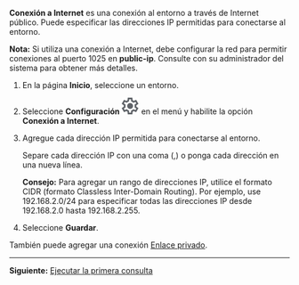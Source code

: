 **Conexión a Internet** es una conexión al entorno a través de Internet público. Puede especificar las direcciones IP permitidas para conectarse al entorno.

**Nota:** Si utiliza una conexión a Internet, debe configurar la red para permitir conexiones al puerto 1025 en **public-ip**. Consulte con su administrador del sistema para obtener más detalles.

1.  En la página **Inicio**, seleccione un entorno.

2.  Seleccione **Configuración** ![""](Images/gkz1722447366517.svg) en el menú y habilite la opción **Conexión a Internet**.

3.  Agregue cada dirección IP permitida para conectarse al entorno.

    Separe cada dirección IP con una coma (,) o ponga cada dirección en una nueva línea.

    **Consejo:** Para agregar un rango de direcciones IP, utilice el formato CIDR (formato Classless Inter-Domain Routing). Por ejemplo, use 192.168.2.0/24 para especificar todas las direcciones IP desde 192.168.2.0 hasta 192.168.2.255.

4.  Seleccione **Guardar**.

También puede agregar una conexión [Enlace privado](suh1721090175745.md).

------------------------------------------------------------------------

**Siguiente:** [Ejecutar la primera consulta](ahj1695153106508.md)

